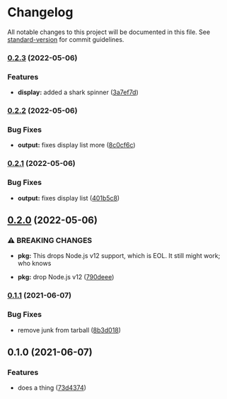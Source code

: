 # Changelog

All notable changes to this project will be documented in this file. See [standard-version](https://github.com/conventional-changelog/standard-version) for commit guidelines.

### [0.2.3](https://github.com/boneskull/nvmermind/compare/v0.2.2...v0.2.3) (2022-05-06)

### Features

- **display:** added a shark spinner ([3a7ef7d](https://github.com/boneskull/nvmermind/commit/3a7ef7d9e7544e99e38c07deb74f7d7d3f9bf000))

### [0.2.2](https://github.com/boneskull/nvmermind/compare/v0.2.1...v0.2.2) (2022-05-06)

### Bug Fixes

- **output:** fixes display list more ([8c0cf6c](https://github.com/boneskull/nvmermind/commit/8c0cf6cb7574dbf4d5f5fd05270bc5aff495f236))

### [0.2.1](https://github.com/boneskull/nvmermind/compare/v0.2.0...v0.2.1) (2022-05-06)

### Bug Fixes

- **output:** fixes display list ([401b5c8](https://github.com/boneskull/nvmermind/commit/401b5c8436ce3e9d3531e572ff6fefc52f5ba72a))

## [0.2.0](https://github.com/boneskull/nvmermind/compare/v0.1.1...v0.2.0) (2022-05-06)

### ⚠ BREAKING CHANGES

- **pkg:** This drops Node.js v12 support, which is EOL. It still might work; who knows

- **pkg:** drop Node.js v12 ([790deee](https://github.com/boneskull/nvmermind/commit/790deee6130a585645dfbd856bbb7be85c39eceb))

### [0.1.1](https://github.com/boneskull/nvmermind/compare/v0.1.0...v0.1.1) (2021-06-07)

### Bug Fixes

- remove junk from tarball ([8b3d018](https://github.com/boneskull/nvmermind/commit/8b3d018850ab54ab43a9c75acd07237dcf563411))

## 0.1.0 (2021-06-07)

### Features

- does a thing ([73d4374](https://github.com/boneskull/nvmermind/commit/73d4374548648bce3b4da746a79d0e0e3dddf8ef))
